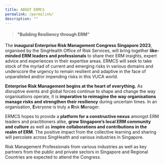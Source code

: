 ```yaml
---
title: ABOUT ERMCS
permalink: /permalink/
description: ""
---
```

> ####  "Building Resiliency through ERM"

   

The **inaugural Enterprise Risk Management Congress Singapore 2023**, organised by the SingHealth Office of Risk Services, will bring together **like-minded ERM leaders and professionals** to share their ERM insights, expert advice and experiences in their expertise areas. ERMCS will seek to take stock of the myriad of current and emerging risks in various domains and underscore the urgency to remain resilient and adaptive in the face of unparalleled and/or impending risks in this VUCA world.

**Enterprise Risk Management begins at the heart of everything.** As disruptive events and global forces continue to shape and change the way organisations operate, it is **imperative to reimagine the way organisations manage risks and strengthen their resiliency** during uncertain times. In an organisation, **E**veryone is truly a **R**isk **M**anager.

ERMCS hopes to provide a **platform for a constructive nexus** amongst ERM leaders and practitioners alike, **grow Singapore’s local ERM community and culture** as well as **inspire collaborations and contributions in the realm of ERM**. The positive impact from the collective learning and sharing will percolate across SingHealth and various industries in Singapore.

Risk Management Professionals from various industries as well as key partners from the public and private sectors in Singapore and Regional Countries are expected to attend the Congress.
